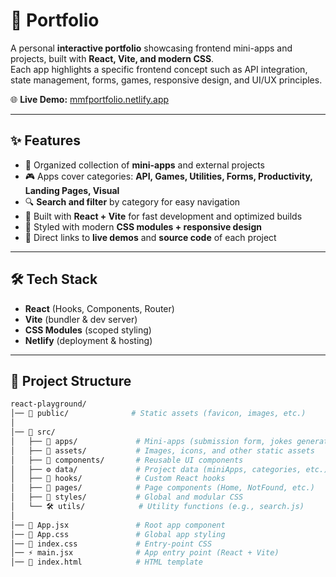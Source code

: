 # 🎨 Portfolio

A personal **interactive portfolio** showcasing frontend mini-apps and projects, built with **React, Vite, and modern CSS**.  
Each app highlights a specific frontend concept such as API integration, state management, forms, games, responsive design, and UI/UX principles.

🌐 **Live Demo:** [mmfportfolio.netlify.app](https://mmfportfolio.netlify.app/)  

---

## ✨ Features

- 📂 Organized collection of **mini-apps** and external projects  
- 🎮 Apps cover categories: **API, Games, Utilities, Forms, Productivity, Landing Pages, Visual**  
- 🔍 **Search and filter** by category for easy navigation  
- 🚀 Built with **React + Vite** for fast development and optimized builds  
- 🎨 Styled with modern **CSS modules + responsive design**  
- 🔗 Direct links to **live demos** and **source code** of each project  

---

## 🛠 Tech Stack

- **React** (Hooks, Components, Router)  
- **Vite** (bundler & dev server)  
- **CSS Modules** (scoped styling)  
- **Netlify** (deployment & hosting)  

---

## 📁 Project Structure

```bash
react-playground/
│── 📂 public/              # Static assets (favicon, images, etc.)
│
│── 📂 src/
│   ├── 📂 apps/             # Mini-apps (submission form, jokes generator, etc.)
│   ├── 📂 assets/           # Images, icons, and other static assets
│   ├── 🧩 components/       # Reusable UI components
│   ├── ⚙️ data/             # Project data (miniApps, categories, etc.)
│   ├── 🔄 hooks/            # Custom React hooks
│   ├── 📄 pages/            # Page components (Home, NotFound, etc.)
│   ├── 🎨 styles/           # Global and modular CSS
│   └── 🛠️ utils/            # Utility functions (e.g., search.js)
│
│── 📄 App.jsx               # Root app component
│── 🎨 App.css               # Global app styling
│── 🎨 index.css             # Entry-point CSS
│── ⚡ main.jsx              # App entry point (React + Vite)
│── 📄 index.html            # HTML template
